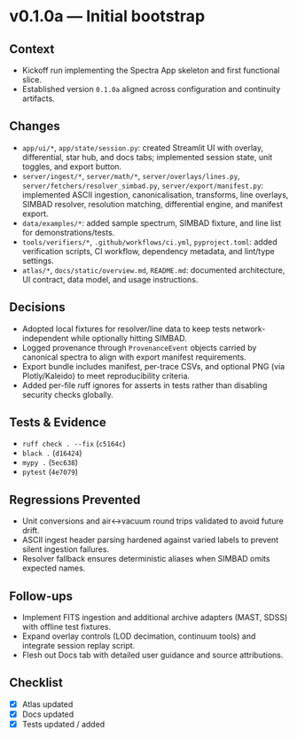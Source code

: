 # v0.1.0a — Initial bootstrap

## Context
- Kickoff run implementing the Spectra App skeleton and first functional slice.
- Established version `0.1.0a` aligned across configuration and continuity artifacts.

## Changes
- `app/ui/*`, `app/state/session.py`: created Streamlit UI with overlay, differential, star hub, and docs tabs; implemented session state, unit toggles, and export button.
- `server/ingest/*`, `server/math/*`, `server/overlays/lines.py`, `server/fetchers/resolver_simbad.py`, `server/export/manifest.py`: implemented ASCII ingestion, canonicalisation, transforms, line overlays, SIMBAD resolver, resolution matching, differential engine, and manifest export.
- `data/examples/*`: added sample spectrum, SIMBAD fixture, and line list for demonstrations/tests.
- `tools/verifiers/*`, `.github/workflows/ci.yml`, `pyproject.toml`: added verification scripts, CI workflow, dependency metadata, and lint/type settings.
- `atlas/*`, `docs/static/overview.md`, `README.md`: documented architecture, UI contract, data model, and usage instructions.

## Decisions
- Adopted local fixtures for resolver/line data to keep tests network-independent while optionally hitting SIMBAD.
- Logged provenance through `ProvenanceEvent` objects carried by canonical spectra to align with export manifest requirements.
- Export bundle includes manifest, per-trace CSVs, and optional PNG (via Plotly/Kaleido) to meet reproducibility criteria.
- Added per-file ruff ignores for asserts in tests rather than disabling security checks globally.

## Tests & Evidence
- `ruff check . --fix` (`c5164c`)
- `black .` (`d16424`)
- `mypy .` (`5ec638`)
- `pytest` (`4e7079`)

## Regressions Prevented
- Unit conversions and air↔vacuum round trips validated to avoid future drift.
- ASCII ingest header parsing hardened against varied labels to prevent silent ingestion failures.
- Resolver fallback ensures deterministic aliases when SIMBAD omits expected names.

## Follow-ups
- Implement FITS ingestion and additional archive adapters (MAST, SDSS) with offline test fixtures.
- Expand overlay controls (LOD decimation, continuum tools) and integrate session replay script.
- Flesh out Docs tab with detailed user guidance and source attributions.

## Checklist
- [x] Atlas updated
- [x] Docs updated
- [x] Tests updated / added
